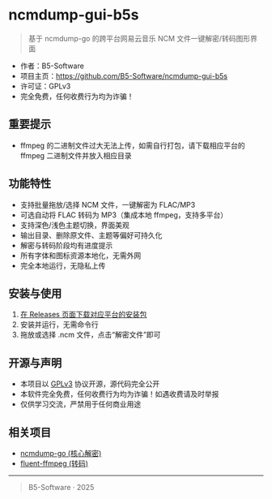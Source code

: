 # ncmdump-gui-b5s

> 基于 ncmdump-go 的跨平台网易云音乐 NCM 文件一键解密/转码图形界面

- 作者：B5-Software
- 项目主页：https://github.com/B5-Software/ncmdump-gui-b5s
- 许可证：GPLv3
- 完全免费，任何收费行为均为诈骗！

## 重要提示
- ffmpeg 的二进制文件过大无法上传，如需自行打包，请下载相应平台的 ffmpeg 二进制文件并放入相应目录

## 功能特性
- 支持批量拖放/选择 NCM 文件，一键解密为 FLAC/MP3
- 可选自动将 FLAC 转码为 MP3（集成本地 ffmpeg，支持多平台）
- 支持深色/浅色主题切换，界面美观
- 输出目录、删除原文件、主题等偏好可持久化
- 解密与转码阶段均有进度提示
- 所有字体和图标资源本地化，无需外网
- 完全本地运行，无隐私上传

## 安装与使用
1. [在 Releases 页面下载对应平台的安装包](https://github.com/B5-Software/ncmdump-gui-b5s/releases)
2. 安装并运行，无需命令行
3. 拖放或选择 .ncm 文件，点击“解密文件”即可

## 开源与声明
- 本项目以 [GPLv3](https://www.gnu.org/licenses/gpl-3.0.html) 协议开源，源代码完全公开
- 本软件完全免费，任何收费行为均为诈骗！如遇收费请及时举报
- 仅供学习交流，严禁用于任何商业用途

## 相关项目
- [ncmdump-go (核心解密)]((https://git.taurusxin.com/taurusxin/ncmdump-go))
- [fluent-ffmpeg (转码)](https://github.com/fluent-ffmpeg/node-fluent-ffmpeg)

---

> B5-Software · 2025
